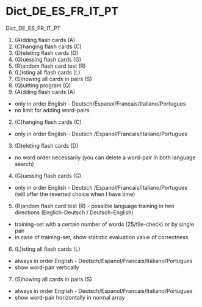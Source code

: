 # Dict_DE_ES_FR_IT_PT
Dict_DE_ES_FR_IT_PT

1. (A)dding flash cards (A)
2. (C)hanging flash cards (C)
3. (D)eleting flash cards (D)
4. (G)uessing flash cards (G)
5. (R)andom flash card test (R)
6. (L)isting all flash cards (L)
7. (S)howing all cards in pairs (S)
8. (Q)uitting program (Q)
1. (A)dding flash cards (A)
- only in order English - Deutsch/Espanol/Francais/Italiano/Portugues
- no limit for adding word-pairs
2. (C)hanging flash cards (C)
- only in order English - Deutsch /Espanol/Francais/Italiano/Portugues
3. (D)eleting flash cards (D)
- no word order necessarily (you can delete a word-pair in both language search)
4. (G)uessing flash cards (G)
- only in order English - Deutsch /Espanol/Francais/Italiano/Portugues
(will offer the reverted choice when I have time)
5. (R)andom flash card test (R)  - possible language training in two directions (Englich-Deutsch / Deutsch-English)
- training-set with a certain number of words (25/file-check) or by single pair
- in case of training-set, show statistic evaluation value of correctness
6. (L)isting all flash cards (L)
- always in order English - Deutsch/Espanol/Francais/Italiano/Portugues
- show word-pair vertically
7. (S)howing all cards in pairs (S)
- always in order English - Deutsch/Espanol/Francais/Italiano/Portugues
- show word-pair horizontally in normal array

